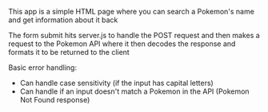 This app is a simple HTML page where you can search a Pokemon's name and get information about it back

The form submit hits server.js to handle the POST request and then makes a request to the Pokemon API where it then decodes the response and formats it to be returned to the client

Basic error handling:

-   Can handle case sensitivity (if the input has capital letters)
-   Can handle if an input doesn't match a Pokemon in the API (Pokemon Not Found response)
